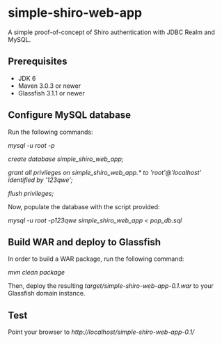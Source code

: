 simple-shiro-web-app
====================

A simple proof-of-concept of Shiro authentication with JDBC Realm and MySQL.

## Prerequisites ##
- JDK 6
- Maven 3.0.3 or newer
- Glassfish 3.1.1 or newer

## Configure MySQL database ##

Run the following commands:  

_mysql -u root -p_  

_create database simple_shiro_web_app;_  

_grant all privileges on simple_shiro_web_app.* to 'root'@'localhost' identified by '123qwe';_

_flush privileges;_

Now, populate the database with the script provided:  

_mysql -u root -p123qwe simple_shiro_web_app < pop_db.sql_

## Build WAR and deploy to Glassfish ##

In order to build a WAR package, run the following command:  

_mvn clean package_

Then, deploy the resulting _target/simple-shiro-web-app-0.1.war_ to your Glassfish domain instance.

## Test ##

Point your browser to _http://localhost/simple-shiro-web-app-0.1/_
